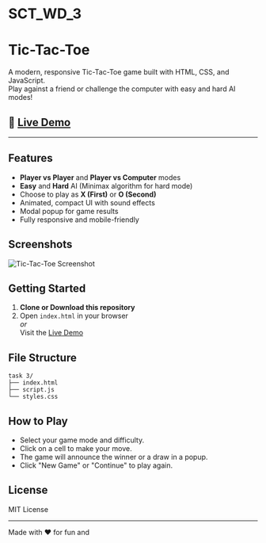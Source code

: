 # SCT_WD_3
# Tic-Tac-Toe

A modern, responsive Tic-Tac-Toe game built with HTML, CSS, and JavaScript.  
Play against a friend or challenge the computer with easy and hard AI modes!

## 🚀 [Live Demo](https://shahmams.github.io/SCT_WD_3/)

---

## Features

- **Player vs Player** and **Player vs Computer** modes
- **Easy** and **Hard** AI (Minimax algorithm for hard mode)
- Choose to play as **X (First)** or **O (Second)**
- Animated, compact UI with sound effects
- Modal popup for game results
- Fully responsive and mobile-friendly

## Screenshots

![Tic-Tac-Toe Screenshot](screenshot.png)

## Getting Started

1. **Clone or Download this repository**
2. Open `index.html` in your browser  
   _or_  
   Visit the [Live Demo](https://shahmams.github.io/SCT_WD_3/)

## File Structure

```
task 3/
├── index.html
├── script.js
└── styles.css
```

## How to Play

- Select your game mode and difficulty.
- Click on a cell to make your move.
- The game will announce the winner or a draw in a popup.
- Click "New Game" or "Continue" to play again.

## License

MIT License

---

Made with ❤️ for fun and
